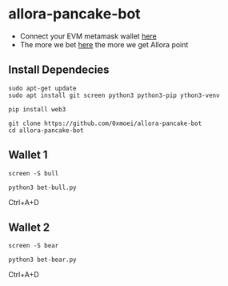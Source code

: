# allora-pancake-bot
* Connect your EVM metamask wallet [here](https://app.allora.network/points/campaign/pancakeswap-predictions?ref=eyJyZWZlcnJlcl9pZCI6IjliM2ZlN2JjLWE1YTYtNGZjOC1iNWM3LWU2NTY1ODcyZTE2MSJ9)
* The more we bet [here](https://pancakeswap.finance/prediction?token=ETH&chain=arb) the more we get Allora point

## Install Dependecies
```console
sudo apt-get update
sudo apt install git screen python3 python3-pip ython3-venv

pip install web3
```
```console
git clone https://github.com/0xmoei/allora-pancake-bot
cd allora-pancake-bot
```

## Wallet 1
```console
screen -S bull

python3 bet-bull.py
```
Ctrl+A+D


## Wallet 2
```console
screen -S bear

python3 bet-bear.py
```
Ctrl+A+D
